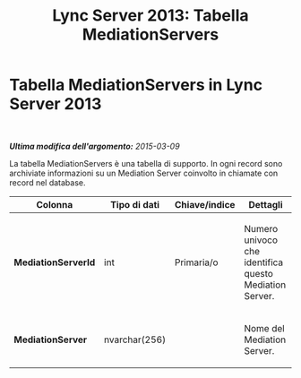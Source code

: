 ﻿---
title: 'Lync Server 2013: Tabella MediationServers'
TOCTitle: Tabella MediationServers
ms:assetid: 9f757377-ab79-4795-aaa9-1163cb9c8a59
ms:mtpsurl: https://technet.microsoft.com/it-it/library/Gg412743(v=OCS.15)
ms:contentKeyID: 49301487
ms.date: 08/24/2015
mtps_version: v=OCS.15
ms.translationtype: HT
---

# Tabella MediationServers in Lync Server 2013

 

_**Ultima modifica dell'argomento:** 2015-03-09_

La tabella MediationServers è una tabella di supporto. In ogni record sono archiviate informazioni su un Mediation Server coinvolto in chiamate con record nel database.


<table>
<colgroup>
<col style="width: 25%" />
<col style="width: 25%" />
<col style="width: 25%" />
<col style="width: 25%" />
</colgroup>
<thead>
<tr class="header">
<th>Colonna</th>
<th>Tipo di dati</th>
<th>Chiave/indice</th>
<th>Dettagli</th>
</tr>
</thead>
<tbody>
<tr class="odd">
<td><p><strong>MediationServerId</strong></p></td>
<td><p>int</p></td>
<td><p>Primaria/o</p></td>
<td><p>Numero univoco che identifica questo Mediation Server.</p></td>
</tr>
<tr class="even">
<td><p><strong>MediationServer</strong></p></td>
<td><p>nvarchar(256)</p></td>
<td><p> </p></td>
<td><p>Nome del Mediation Server.</p></td>
</tr>
</tbody>
</table>

